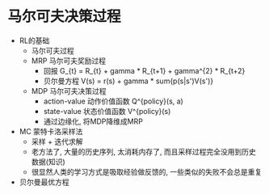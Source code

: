 # 马尔可夫决策过程

* RL的基础
  * 马尔可夫过程
  * MRP 马尔可夫奖励过程
    * 回报 G_{t} = R_{t} + gamma * R_{t+1} + gamma^{2} * R_{t+2}
    * 贝尔曼方程 V(s) = r(s) + gamma * sum{p(s|s')V(s')}
  * MDP 马尔可夫决策过程
    * action-value 动作价值函数 Q^{policy}(s, a)
    * state-value 状态价值函数 V^{policy}(s)
    * 通过边缘化, 将MDP降维成MRP
* MC 蒙特卡洛采样法
  * 采样 + 迭代求解
  * 老方法了, 大量的历史序列, 太消耗内存了, 而且采样过程完全没用到历史数据(知识)
  * 很显然人类的学习方式是吸取经验做反馈的, 一些类似的失败不会总是重复
* 贝尔曼最优方程
